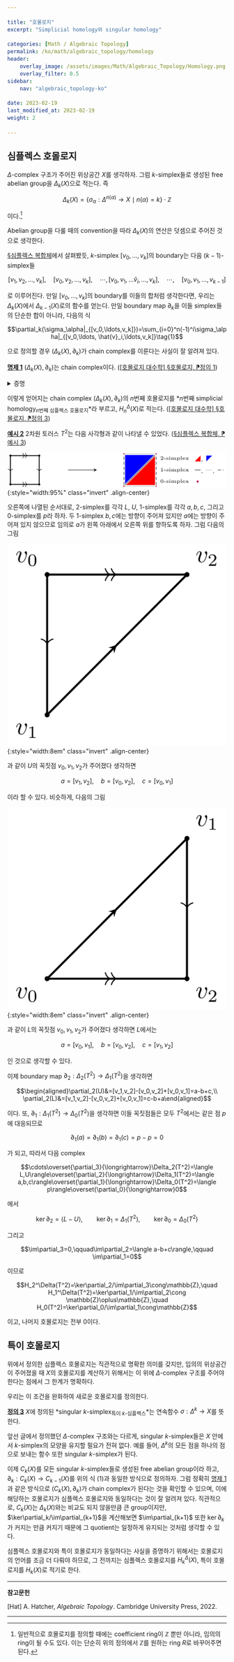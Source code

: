 ```yaml
---

title: "호몰로지"
excerpt: "Simplicial homology와 singular homology"

categories: [Math / Algebraic Topology]
permalink: /ko/math/algebraic_topology/homology
header:
    overlay_image: /assets/images/Math/Algebraic_Topology/Homology.png
    overlay_filter: 0.5
sidebar: 
    nav: "algebraic_topology-ko"

date: 2023-02-19
last_modified_at: 2023-02-19
weight: 2

---
```


## 심플렉스 호몰로지

$\Delta$-complex 구조가 주어진 위상공간 $X$를 생각하자. 그럼 $k$-simplex들로 생성된 free abelian group을 $\Delta_k(X)$으로 적는다. 즉

$$\Delta_k(X)=\{\sigma_\alpha:\Delta^{n(\alpha)}\rightarrow X\mid n(\alpha)=k\}\cdot\mathbb{Z}$$

이다.[^1]

Abelian group을 다룰 때의 convention을 따라 $\Delta_k(X)$의 연산은 덧셈으로 주어진 것으로 생각한다. 

[§심플렉스 복합체](/ko/math/algebraic_topology/simplicial_complex)에서 살펴봤듯, $k$-simplex $[v_0,\ldots, v_k]$의 boundary는 다음 $(k-1)$-simplex들

$$[v_1,v_2,\ldots, v_k],\quad[v_0,v_2,\ldots, v_k],\quad\cdots,[v_0,v_1,\ldots\hat{v}_i,\ldots,v_k],\quad\cdots,\quad[v_0,v_1,\ldots, v_{k-1}]$$

로 이루어진다. 만일 $[v_0,\ldots, v_k]$의 boundary를 이들의 합처럼 생각한다면, 우리는 $\Delta_k(X)$에서 $\Delta_{k-1}(X)$로의 함수를 얻는다. 만일 boundary map $\partial_k$을 이들 simplex들의 단순한 합이 아니라, 다음의 식

$$\partial_k(\sigma_\alpha|_{[v_0,\ldots,v_k]})=\sum_{i=0}^n(-1)^i\sigma_\alpha|_{[v_0,\ldots, \hat{v}_i,\ldots,v_k]}\tag{1}$$

으로 정의할 경우 $(\Delta_k(X),\partial_k)$가 chain complex를 이룬다는 사실이 잘 알려져 있다. 

<div class="proposition" markdown="1">

<ins id="prop1">**명제 1**</ins> $(\Delta_k(X),\partial_k)$는 chain complex이다. ([\[호몰로지 대수학\] §호몰로지, ⁋정의 1](/ko/math/homological_algebra/homology#def1))

</div>
<details class="proof" markdown="1">
<summary>증명</summary>

임의의 $\sigma_\alpha\in \Delta_k(X)$에 대하여, 

$$\partial_k(\sigma_\alpha|_{[v_0,\ldots,v_k]})=\sum_{i=0}^n(-1)^i\sigma_\alpha|_{[v_0,\ldots, \hat{v}_i,\ldots,v_k]}$$

이므로

$$\partial_{k-1}\partial_k(\sigma_\alpha|_{[v_0,\ldots,v_k]})=\sum_{j < i}(-1)^{i+j}\sigma_\alpha|_{[v_0,\ldots, \hat{v}_j,\ldots\hat{v}_i,\ldots,v_k]}+\sum_{j > i}(-1)^{i+j-1}\sigma_\alpha|_{[v_0,\ldots, \hat{v}_i,\ldots\hat{v}_j,\ldots,v_k]} $$

이고, 따라서 첫째 합과 둘째 합이 서로 상쇄되어 사라진다.

</details>

이렇게 얻어지는 chain complex $(\Delta_k(X),\partial_k)$의 $n$번째 호몰로지를 *$n$번째 simplicial homology<sub>$n$번째 심플렉스 호몰로지</sub>*라 부르고, $H_n^\Delta(X)$로 적는다. ([\[호몰로지 대수학\] §호몰로지, ⁋정의 3](/ko/math/homological_algebra/homology#def3))

<div class="example" markdown="1">

<ins id="ex2">**예시 2**</ins> 2차원 토러스 $T^2$는 다음 사각형과 같이 나타낼 수 있었다. ([§심플렉스 복합체, ⁋예시 3](/ko/math/algebraic_topology/simplicial_complex#ex3))

![Torus](/assets/images/Math/Algebraic_Topology/Homology-1.png){:style="width:95%" class="invert" .align-center}

오른쪽에 나열된 순서대로, $2$-simplex를 각각 $L$, $U$, $1$-simplex를 각각 $a,b,c$, 그리고 $0$-simplex를 $p$라 하자. 두 $1$-simplex $b,c$에는 방향이 주어져 있지만 $a$에는 방향이 주어져 있지 않으므로 임의로 $a$가 왼쪽 아래에서 오른쪽 위를 향하도록 하자. 그럼 다음의 그림

![Torus_U](/assets/images/Math/Algebraic_Topology/Homology-2.png){:style="width:8em" class="invert" .align-center}

과 같이 $U$의 꼭짓점 $v_0,v_1,v_2$가 주어졌다 생각하면

$$a=[v_1,v_2],\quad b=[v_0,v_2],\quad c=[v_0,v_1]$$

이라 할 수 있다. 비슷하게, 다음의 그림

![Torus_L](/assets/images/Math/Algebraic_Topology/Homology-3.png){:style="width:8em" class="invert" .align-center}

과 같이 $L$의 꼭짓점 $v_0,v_1,v_2$가 주어졌다 생각하면 $L$에서는

$$a=[v_0,v_1],\quad b=[v_0,v_2],\quad c=[v_1,v_2]$$

인 것으로 생각할 수 있다.

이제 boundary map $\partial_2:\Delta_2(T^2)\rightarrow\Delta_1(T^2)$을 생각하면

$$\begin{aligned}\partial_2(U)&=[v_1,v_2]-[v_0,v_2]+[v_0,v_1]=a-b+c,\\ \partial_2(L)&=[v_1,v_2]-[v_0,v_2]+[v_0,v_1]=c-b+a\end{aligned}$$

이다. 또, $\partial_1:\Delta_1(T^2)\rightarrow\Delta_0(T^2)$을 생각하면 이들 꼭짓점들은 모두 $T^2$에서는 같은 점 $p$에 대응되므로

$$\partial_1(a)=\partial_1(b)=\partial_1(c)=p-p=0$$

가 되고, 따라서 다음 complex

$$\cdots\overset{\partial_3}{\longrightarrow}\Delta_2(T^2)=\langle L,U\rangle\overset{\partial_2}{\longrightarrow}\Delta_1(T^2)=\langle a,b,c\rangle\overset{\partial_1}{\longrightarrow}\Delta_0(T^2)=\langle p\rangle\overset{\partial_0}{\longrightarrow}0$$

에서

$$\ker\partial_2=\langle L-U\rangle,\qquad\ker\partial_1=\Delta_1(T^2),\qquad\ker\partial_0=\Delta_0(T^2)$$

그리고

$$\im\partial_3=0,\qquad\im\partial_2=\langle a-b+c\rangle,\qquad \im\partial_1=0$$

이므로

$$H_2^\Delta(T^2)=\ker\partial_2/\im\partial_3\cong\mathbb{Z},\quad H_1^\Delta(T^2)=\ker\partial_1/\im\partial_2\cong \mathbb{Z}\oplus\mathbb{Z},\quad H_0(T^2)=\ker\partial_0/\im\partial_1\cong\mathbb{Z}$$

이고, 나머지 호몰로지는 전부 $0$이다.

</div>

## 특이 호몰로지

위에서 정의한 심플렉스 호몰로지는 직관적으로 명확한 의미를 갖지만, 임의의 위상공간이 주어졌을 때 $X$의 호몰로지를 계산하기 위해서는 이 위에 $\Delta$-complex 구조를 주어야 한다는 점에서 그 한계가 명확하다. 

우리는 이 조건을 완화하여 새로운 호몰로지를 정의한다. 

<div class="definition" markdown="1">

<ins id="def3">**정의 3**</ins> $X$에 정의된 *singular $k$-simplex<sub>특이 $k$-심플렉스</sub>*는 연속함수 $\sigma:\Delta^k\rightarrow X$를 뜻한다.

</div>

앞선 글에서 정의했던 $\Delta$-complex 구조와는 다르게, singular $k$-simplex들은 $X$ 안에서 $k$-simplex의 모양을 유지할 필요가 전혀 없다. 예를 들어, $\Delta^k$의 모든 점을 하나의 점으로 보내는 함수 또한 singular $k$-simplex가 된다.

이제 $C_k(X)$를 모든 singular $k$-simplex들로 생성된 free abelian group이라 하고, $\partial_k:C_k(X)\rightarrow C_{k-1}(X)$를 위의 식 (1)과 동일한 방식으로 정의하자. 그럼 정확히 [명제 1](#prop1)과 같은 방식으로 $(C_k(X), \partial_k)$가 chain complex가 된다는 것을 확인할 수 있으며, 이에 해당하는 호몰로지가 심플렉스 호몰로지와 동일하다는 것이 잘 알려져 있다. 직관적으로, $C_k(X)$는 $\Delta_k(X)$와는 비교도 되지 않을만큼 큰 group이지만, $\ker\partial_k/\im\partial_{k+1}$을 계산해보면 $\im\partial_{k+1}$ 또한 $\ker\partial_k$가 커지는 만큼 커지기 때문에 그 quotient는 일정하게 유지되는 것처럼 생각할 수 있다. 

심플렉스 호몰로지와 특이 호몰로지가 동일하다는 사실을 증명하기 위해서는 호몰로지의 언어를 조금 더 다뤄야 하므로, 그 전까지는 심플렉스 호몰로지를 $H_k^\Delta(X)$, 특이 호몰로지를 $H_k(X)$로 적기로 한다. 

--- 

**참고문헌**

[Hat] A. Hatcher, *Algebraic Topology*. Cambridge University Press, 2022.

---

[^1]: 일반적으로 호몰로지를 정의할 때에는 coefficient ring이 $\mathbb{Z}$ 뿐만 아니라, 임의의 ring이 될 수도 있다. 이는 단순히 위의 정의에서 $\mathbb{Z}$를 원하는 ring $R$로 바꾸어주면 된다.